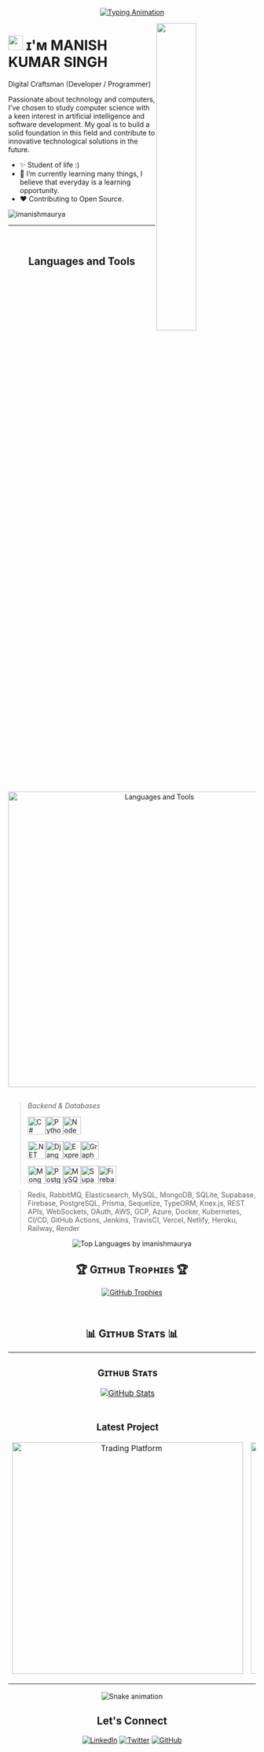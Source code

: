 <!--Coding GIF and Typing Animation-->
<p align="center">
  <a href="https://github.com/DenverCoder1/readme-typing-svg">
    <img src="https://readme-typing-svg.herokuapp.com?font=Time+New+Roman&color=cyan&size=40&center=true&vCenter=true&width=1200&height=100&lines=Code+is+Life..&hearts;++;Self-taught+Web+Developer;Computer+Engineering+Student;Active+Learner/Researcher;Love+to+learn+new+stuffs..<3;47676561746E6573732C206F6620736D616C6C207374657073;" alt="Typing Animation">
  </a>
</p>

<!--Night Owl image-->
<div>
  <img align="right" width="40%" src="https://owlbertsio-resized.s3.amazonaws.com/Popper.psd.full.png">
</div>

<!--Header Name-->
# <img src="https://emojis.slackmojis.com/emojis/images/1531849430/4246/blob-sunglasses.gif?1531849430" width="30"/> ɪ'ᴍ MANISH KUMAR SINGH 
Digital Craftsman (Developer / Programmer)
<br /> 

<!--Start Intro-->               
<p align="left">Passionate about technology and computers, I've chosen to study computer science with a keen interest in artificial intelligence and software development. My goal is to build a solid foundation in this field and contribute to innovative technological solutions in the future. </p>

- ✨ Student of life :)
- 🌱 I’m currently learning many things, I believe that everyday is a learning opportunity.
- ❤ Contributing to Open Source.
<!--End Intro-->

<!--Profile Count Badge-->
<p align="left">
  <img src="https://komarev.com/ghpvc/?username=imanishmaurya&label=Profile%20views&color=770677&style=for-the-badge&logo=star" alt="imanishmaurya" style="padding-right:20px;" />
</p>

---
<br />

<!--Languages and Tools Section-->       
<h2 align="center">Languages and Tools</h2>
<p align="center">
  <!-- Tools Icons -->
  <img src="https://skillicons.dev/icons?i=java,js,html,css,postgres,mongo,git,vscode,docker,aws,postman,spring,postgresql,mysql,intellij,eclipse,kubernetes&perline=8" alt="Languages and Tools" width="600px" />
</p>

##

> *Backend & Databases*
>
> <p align="left"><a href="https://docs.microsoft.com/en-us/dotnet/csharp/" target="_blank" rel="noreferrer"><img src="https://raw.githubusercontent.com/danielcranney/readme-generator/main/public/icons/skills/csharp-colored.svg" width="36" height="36" alt="C#" /></a><a href="https://www.python.org/" target="_blank" rel="noreferrer"><img src="https://raw.githubusercontent.com/danielcranney/readme-generator/main/public/icons/skills/python-colored.svg" width="36" height="36" alt="Python" /></a><a href="https://nodejs.org/en/" target="_blank" rel="noreferrer"><img src="https://raw.githubusercontent.com/danielcranney/readme-generator/main/public/icons/skills/nodejs-colored.svg" width="36" height="36" alt="NodeJS" /></a></p>
>
> <p align="left"><a href="https://dotnet.microsoft.com/en-us/" target="_blank" rel="noreferrer"><img src="https://raw.githubusercontent.com/danielcranney/readme-generator/main/public/icons/skills/dot-net-colored.svg" width="36" height="36" alt=".NET" /></a><a href="https://www.djangoproject.com/" target="_blank" rel="noreferrer"><img src="https://raw.githubusercontent.com/danielcranney/readme-generator/main/public/icons/skills/django-colored-dark.svg" width="36" height="36" alt="Django" /></a><a href="https://expressjs.com/" target="_blank" rel="noreferrer"><img src="https://raw.githubusercontent.com/danielcranney/readme-generator/main/public/icons/skills/express-colored-dark.svg" width="36" height="36" alt="Express" /></a><a href="https://graphql.org/" target="_blank" rel="noreferrer"><img src="https://raw.githubusercontent.com/danielcranney/readme-generator/main/public/icons/skills/graphql-colored.svg" width="36" height="36" alt="GraphQL" /></a></p>
>
> <P align="left"><a href="https://www.mongodb.com/" target="_blank" rel="noreferrer"><img src="https://raw.githubusercontent.com/danielcranney/readme-generator/main/public/icons/skills/mongodb-colored.svg" width="36" height="36" alt="MongoDB" /></a><a href="https://www.postgresql.org/" target="_blank" rel="noreferrer"><img src="https://raw.githubusercontent.com/danielcranney/readme-generator/main/public/icons/skills/postgresql-colored.svg" width="36" height="36" alt="PostgreSQL" /></a><a href="https://www.mysql.com/" target="_blank" rel="noreferrer"><img src="https://raw.githubusercontent.com/danielcranney/readme-generator/main/public/icons/skills/mysql-colored.svg" width="36" height="36" alt="MySQL" /></a><a href="https://supabase.io/" target="_blank" rel="noreferrer"><img src="https://raw.githubusercontent.com/danielcranney/readme-generator/main/public/icons/skills/supabase-colored.svg" width="36" height="36" alt="Supabase" /></a><a href="https://firebase.google.com/" target="_blank" rel="noreferrer"><img src="https://raw.githubusercontent.com/danielcranney/readme-generator/main/public/icons/skills/firebase-colored.svg" width="36" height="36" alt="Firebase" /></a></p>

> Redis, RabbitMQ, Elasticsearch, MySQL, MongoDB, SQLite, Supabase, Firebase, PostgreSQL, Prisma, Sequelize, TypeORM, Knex.js, REST APIs, WebSockets, OAuth, AWS, GCP, Azure, Docker, Kubernetes, CI/CD, GitHub Actions, Jenkins, TravisCI, Vercel, Netlify, Heroku, Railway, Render

<p align="center">
  <!-- GitHub Stats for Most Used Languages -->
  <img src="https://github-readme-stats.vercel.app/api/top-langs?username=imanishmaurya&show_icons=true&locale=en&layout=compact&theme=nightowl" alt="Top Languages by imanishmaurya" />
</p>

<!--Trophies Section-->   
<h2 align="center">🏆 Gɪᴛʜᴜʙ Tʀᴏᴘʜɪᴇs 🏆</h2>
<p align="center">
  <a href="https://github.com/imanishmaurya/github-profile-trophy">
    <img src="https://github-profile-trophy.vercel.app/?username=imanishmaurya&row=2&column=6&margin-w=20&margin-h=20" alt="GitHub Trophies">
  </a>
</p>
<br />

<!--Github stats Table--> 
<h2 align="center">📊 Gɪᴛʜᴜʙ Sᴛᴀᴛs 📊</h2>

<table width="100%">
  <tr>
    <td width="50%">
      <h3 align="center"><strong>Gɪᴛʜᴜʙ Sᴛᴀᴛs</strong></h3>
      <p align="center">
        <a href="https://github.com/imanishmaurya">
          <img align="center" src="https://github-readme-stats.vercel.app/api?username=imanishmaurya&show=reviews,discussions_started,discussions_answered,prs_merged,prs_merged_percentage&theme=nightowl" alt="GitHub Stats" />
        </a>
      </p>
    </td>
    <td width="50%">
      <h3 align="center"><strong>Sᴛʀᴇᴀᴋ Sᴛᴀᴛs</strong></h3>
      <p align="center">
        <a href="https://github.com/imanishmaurya">
          <img align="center" src="https://streak-stats.demolab.com?user=imanishmaurya&theme=nightowl" alt="Streak Stats" />
        </a>
      </p>
    </td>
  </tr>
  <tr>
    <td width="50%">
  <h3 align="center"><strong>Latest Project</strong></h3>
  <p align="center">
    <a href="https://github.com/imanishmaurya/Trading-platform">
      <img align="center" width="470" src="https://github-readme-stats.vercel.app/api/pin/?username=imanishmaurya&repo=Trading-platform&theme=nightowl&show_owner=true" alt="Trading Platform" />
    </a>
  </p>
</td>
  <td width="50%">
    <h3 align="center"><strong>Last Repository</strong></h3>
    <p align="center">
      <a href="https://github.com/imanishmaurya/Algorithm-Visualizer">
        <img align="center" width="470" src="https://github-readme-stats.vercel.app/api/pin/?username=imanishmaurya&repo=Algorithm-Visualizer&theme=nightowl&show_owner=true" alt="Algorithm Visualizer" />
      </a>
    </p>
  </td>
  </tr>
</table>

<p align="center">
  <!-- Snake animation -->
  <img src="https://raw.githubusercontent.com/imanishmaurya/imanishmaurya/output/github-contribution-grid-snake.svg" alt="Snake animation">
</p>

<!--Footer with Connect Section-->
<h2 align="center">Let's Connect</h2>
<p align="center">
  <a href="https://www.linkedin.com/in/imanishmaurya/" target="_blank" rel="noreferrer"><img src="https://img.shields.io/badge/-LinkedIn-blue?style=flat-square&logo=linkedin" alt="LinkedIn"></a>
  <a href="https://twitter.com/imanishmaurya" target="_blank" rel="noreferrer"><img src="https://img.shields.io/badge/-Twitter-blue?style=flat-square&logo=twitter" alt="Twitter"></a>
  <a href="https://github.com/imanishmaurya" target="_blank" rel="noreferrer"><img src="https://img.shields.io/badge/-GitHub-black?style=flat-square&logo=github" alt="GitHub"></a>
</p>
